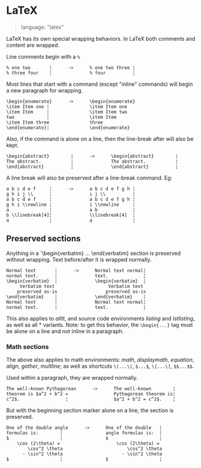 # LaTeX #

> language: "latex"

LaTeX has its own special wrapping behaviors. In LaTeX both comments and content
are wrapped.

Line comments begin with a `%`

    % one two       ¦      ->      % one two three ¦
    % three four    ¦              % four          ¦

Most lines that start with a command (except "inline" commands) will begin a new
paragraph for wrapping.

    \begin{enumerate}      ->      \begin{enumerate}
    \item Item one ¦               \item Item one
    \item Item     ¦               \item Item two
    two            ¦               \item Item
    \item Item three               three
    \end{enumerate}¦               \end{enumerate}

Also, if the command is alone on a line, then the line-break after will also be
kept.

    \begin{abstract}        ¦      ->      \begin{abstract}        ¦
    The abstract.           ¦              The abstract.           ¦
    \end{abstract}          ¦              \end{abstract}          ¦

A line break will also be preserved after a line-break command. Eg:

    a b c d e f     ¦      ->      a b c d e f g h ¦
    g h i j \\      ¦              i j \\          ¦
    a b c d e f     ¦              a b c d e f g h ¦
    g h i \\newline ¦              i \\newline     ¦
    a               ¦              a b             ¦
    b \\linebreak[4]¦              \\linebreak[4]  ¦
    a               ¦              a               ¦

## Preserved sections ##

Anything in a `\begin{verbatim} ... \end{verbatim} section is preserved without
wrapping. Text before/after it is wrapped normally.

    Normal text       ¦      ->      Normal text normal¦
    normal text.      ¦              text.             ¦
    \begin{verbatim}  ¦              \begin{verbatim}  ¦
         Verbatim text                    Verbatim text
        preserved as-is                  preserved as-is 
    \end{verbatim}    ¦              \end{verbatim}    ¦
    Normal text       ¦              Normal text normal¦
    normal text.      ¦              text.             ¦

This also applies to *alltt*, and source code environments *listing* and
*lstlisting*, as well as all * variants. Note: to get this behavior, the
`\begin{...}` tag must be alone on a line and not inline in a paragraph.

### Math sections ###

The above also applies to math environments: *math*, *displaymath*, *equation*,
*align*, *gather*, *multline*; as well as shortcuts `\(...\)`, `$...$`,
`\[...\]`, `$$...$$`.

Used within a paragraph, they are wrapped normally.

    The well-known Pythagorean      ->      The well-known        ¦ 
    theorem is $a^2 + b^2 =                 Pythagorean theorem is¦ 
    c^2$.                 ¦                 $a^2 + b^2 = c^2$.    ¦

But with the beginning section marker alone on a line, the section is preserved.

    One of the double angle      ->      One of the double   ¦
    formulas is:        ¦                angle formulas is:  ¦
    $                   ¦                $                   ¦
        \cos (2\theta) =                     \cos (2\theta) =
            \cos^2 \theta                        \cos^2 \theta
          - \sin^2 \theta                      - \sin^2 \theta
    $                   ¦                $                   ¦